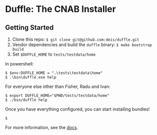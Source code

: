 # Duffle: The CNAB Installer

## Getting Started

1. Clone this repo: `$ git clone git@github.com:deis/duffle.git`
2. Vendor dependencies and build the `duffle` binary: `$ make bootstrap build`
3. Set `$DUFFLE_HOME` to `tests/testdata/home`

In powershell:

```
$ $env:DUFFLE_HOME = ".\tests\testdata\home"
$ .\bin\duffle.exe help
```

For everyone else other than Fisher, Radu and Ivan:

```
$ export DUFFLE_HOME="$PWD/tests/testdata/home"
$ ./bin/duffle help
```

Once you have everything configured, you can start installing bundles!

```
$
```


For more information, see the [docs](docs/).
